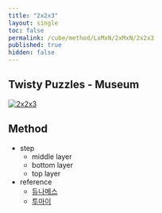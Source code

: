 ```yaml
---
title: "2x2x3"
layout: single
toc: false
permalink: /cube/method/LxMxN/2xMxN/2x2x3
published: true
hidden: false
---
```


<head>
  <base target="_blank">
</head>



## Twisty Puzzles - Museum

<a href="https://twistypuzzles.com/app/museum/museum_showitem.php?pkey=24">
  <img alt="2x2x3" src="https://twistypuzzles.com/museum/large/00024-01.jpg">
</a>



## Method

- step
  - middle layer
  - bottom layer
  - top layer
- reference
  - [듀나메스](https://youtu.be/DIaUaxQbJhw)
  - [투마이](https://youtu.be/SIaiYA_W2bQ)

